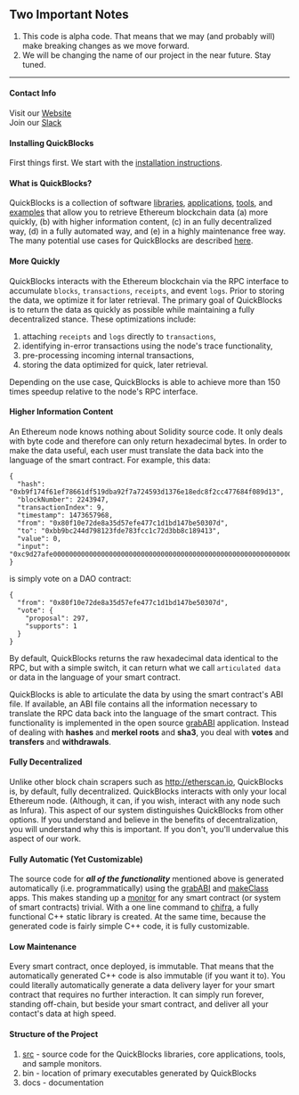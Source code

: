 ## Two Important Notes

1. This code is alpha code. That means that we may (and probably will) make breaking changes as we move forward.
2. We will be changing the name of our project in the near future. Stay tuned.

-----------------

#### Contact Info

Visit our [Website](http://quickblocks.io)  
Join our [Slack](https://join.slack.com/t/quickblocks/shared_invite/enQtMzEzMzYzODI2MDY4LWRjZWUzMzg3N2RhYjMzN2FiYWMzYzlmYTA1MzJhNDM3NTUyMmZlOWU1ZWY5ZjdjMjcyZTMzMjk2NDI0ZTVhZTg)

#### Installing QuickBlocks

First things first. We start with the [installation instructions](src/other/install/INSTALL.md).

#### What is QuickBlocks?

QuickBlocks is a collection of software [libraries](src/libs), [applications](src/apps), [tools](src/tools), and [examples](src/examples) that allow you to retrieve
Ethereum blockchain data (a) more quickly, (b) with higher information content, (c) in an fully decentralized way, (d) in a fully automated way, and (e) in a highly 
maintenance free way. The many potential use cases for QuickBlocks are described
[here](https://quickblocks.io/docs/usecases.html).

#### More Quickly

QuickBlocks interacts with the Ethereum blockchain via the RPC interface to accumulate `blocks`, `transactions`, `receipts`, and event `logs`. Prior to storing the
data, we optimize it for later retrieval. The primary goal of QuickBlocks is to return the data as quickly as possible while maintaining a fully decentralized
stance. These optimizations include:

1. attaching `receipts` and `logs` directly to `transactions`,
2. identifying in-error transactions using the node's trace functionality,
3. pre-processing incoming internal transactions,
4. storing the data optimized for quick, later retrieval.

Depending on the use case, QuickBlocks is able to achieve more than 150 times speedup relative to the node's RPC interface.

#### Higher Information Content

An Ethereum node knows nothing about Solidity source code. It only deals with byte code and therefore can only return hexadecimal bytes. In order to make the data useful, each user must translate the data back into the language of the smart contract. For example, this data:

    {
      "hash": "0xb9f174f61ef78661df519dba92f7a724593d1376e18edc8f2cc477684f089d13",
      "blockNumber": 2243947,
      "transactionIndex": 9,
      "timestamp": 1473657968,
      "from": "0x80f10e72de8a35d57efe477c1d1bd147be50307d",
      "to": "0xbb9bc244d798123fde783fcc1c72d3bb8c189413",
      "value": 0,
      "input": "0xc9d27afe00000000000000000000000000000000000000000000000000000000000001290000000000000000000000000000000000000000000000000000000000000001",
    }

is simply vote on a DAO contract:

    {
      "from": "0x80f10e72de8a35d57efe477c1d1bd147be50307d",
      "vote": {
        "proposal": 297,
        "supports": 1
      }
    }

By default, QuickBlocks returns the raw hexadecimal data identical to the RPC, but with a simple switch, it can return what we call `articulated data` or data in the language of your smart contract.

QuickBlocks is able to articulate the data by using the smart contract's ABI file. If available, an ABI file contains all the information necessary to translate the
RPC data back into the language of the smart contract. This functionality is implemented in the open source [grabABI](src/apps/grabABI)
application. Instead of dealing with **hashes** and **merkel roots** and **sha3**, you deal with **votes** and **transfers** and **withdrawals**.

#### Fully Decentralized

Unlike other block chain scrapers such as http://etherscan.io, QuickBlocks is, by default, fully decentralized. QuickBlocks interacts with only your local Ethereum
node. (Although, it can, if you wish, interact with any node such as Infura). This aspect of our system distinguishes QuickBlocks from other options. If you
understand and believe in the benefits of decentralization, you will understand why this is important. If you don't, you'll undervalue this aspect of our work.

#### Fully Automatic (Yet Customizable)

The source code for ***all of the functionality*** mentioned above is generated automatically (i.e. programmatically) using the [grabABI](src/apps/grabABI) and
[makeClass](src/apps/makeClass) apps. This makes standing up a [monitor](src/monitors/README.md) for any smart contract (or system of smart contracts) trivial. With
a one line command to [chifra](src/apps/chifra/README.md), a fully functional C++ static library is created. At the same time, because the generated code is fairly
simple C++ code, it is fully customizable.

#### Low Maintenance

Every smart contract, once deployed, is immutable. That means that the automatically generated C++ code is also immutable (if you want it to). You could literally
automatically generate a data delivery layer for your smart contract that requires no further interaction. It can simply run forever, standing off-chain, but beside
your smart contract, and deliver all your contact's data at high speed.

#### Structure of the Project

1. [src](src) - source code for the QuickBlocks libraries, core applications, tools, and sample monitors.
2. bin - location of primary executables generated by QuickBlocks
3. docs - documentation
